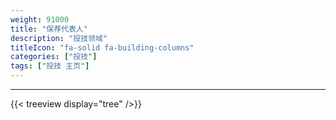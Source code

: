 ```yaml
---
weight: 91000
title: "保荐代表人"
description: "投技领域"
titleIcon: "fa-solid fa-building-columns"
categories: ["投技"]
tags: ["投技 主页"]
---
```


---

{{< treeview
  display="tree"
/>}}